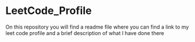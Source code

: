 # LeetCode_Profile
On this repository you will find a readme file where you can find a link to my leet code profile and a brief description of what I have done there
